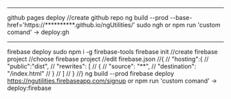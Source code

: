 

***********
github pages deploy
//create github repo
ng build --prod --base-href='https://**********.github.io/ngUtilities/'
sudo ngh
or
npm run 'custom comand' -> deploy:gh

***********
firebase deploy
sudo npm i -g firebase-tools
firebase init
//create firebase project
//choose firebase project
//edit firebase.json 
//{
//  "hosting":{
//      "public":"dist",
//      "rewrites": [
//             {
//              "source": "**",
//              "destination": "/index.html"
//        }
//      ]
//  }
//}
ng build --prod
firebase deploy
https://ngutilities.firebaseapp.com/signup
or
npm run 'custom comand' -> deploy:firebase